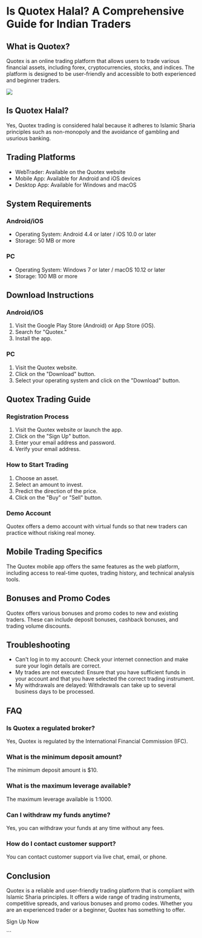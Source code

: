 # Is Quotex Halal? A Comprehensive Guide for Indian Traders

## What is Quotex?

Quotex is an online trading platform that allows users to trade various
financial assets, including forex, cryptocurrencies, stocks, and
indices. The platform is designed to be user-friendly and accessible to
both experienced and beginner traders.

[![](https://static.quotex.io/files/4_en/300_250.jpg)](https://traff.sbs/brokerqxlid)

## Is Quotex Halal?

Yes, Quotex trading is considered halal because it adheres to Islamic
Sharia principles such as non-monopoly and the avoidance of gambling and
usurious banking.

## Trading Platforms

-   WebTrader: Available on the Quotex website
-   Mobile App: Available for Android and iOS devices
-   Desktop App: Available for Windows and macOS

## System Requirements

### Android/iOS

-   Operating System: Android 4.4 or later / iOS 10.0 or later
-   Storage: 50 MB or more

### PC

-   Operating System: Windows 7 or later / macOS 10.12 or later
-   Storage: 100 MB or more

## Download Instructions

### Android/iOS

1.  Visit the Google Play Store (Android) or App Store (iOS).
2.  Search for "Quotex."
3.  Install the app.

### PC

1.  Visit the Quotex website.
2.  Click on the "Download" button.
3.  Select your operating system and click on the "Download"
    button.

## Quotex Trading Guide

### Registration Process

1.  Visit the Quotex website or launch the app.
2.  Click on the "Sign Up" button.
3.  Enter your email address and password.
4.  Verify your email address.

### How to Start Trading

1.  Choose an asset.
2.  Select an amount to invest.
3.  Predict the direction of the price.
4.  Click on the "Buy" or "Sell" button.

### Demo Account

Quotex offers a demo account with virtual funds so that new traders can
practice without risking real money.

## Mobile Trading Specifics

The Quotex mobile app offers the same features as the web platform,
including access to real-time quotes, trading history, and technical
analysis tools.

## Bonuses and Promo Codes

Quotex offers various bonuses and promo codes to new and existing
traders. These can include deposit bonuses, cashback bonuses, and
trading volume discounts.

## Troubleshooting

-   Can\'t log in to my account: Check your internet connection and make
    sure your login details are correct.
-   My trades are not executed: Ensure that you have sufficient funds in
    your account and that you have selected the correct trading
    instrument.
-   My withdrawals are delayed: Withdrawals can take up to several
    business days to be processed.

## FAQ

### Is Quotex a regulated broker?

Yes, Quotex is regulated by the International Financial Commission
(IFC).

### What is the minimum deposit amount?

The minimum deposit amount is \$10.

### What is the maximum leverage available?

The maximum leverage available is 1:1000.

### Can I withdraw my funds anytime?

Yes, you can withdraw your funds at any time without any fees.

### How do I contact customer support?

You can contact customer support via live chat, email, or phone.

## Conclusion

Quotex is a reliable and user-friendly trading platform that is
compliant with Islamic Sharia principles. It offers a wide range of
trading instruments, competitive spreads, and various bonuses and promo
codes. Whether you are an experienced trader or a beginner, Quotex has
something to offer.

Sign Up Now

\`\`\`

